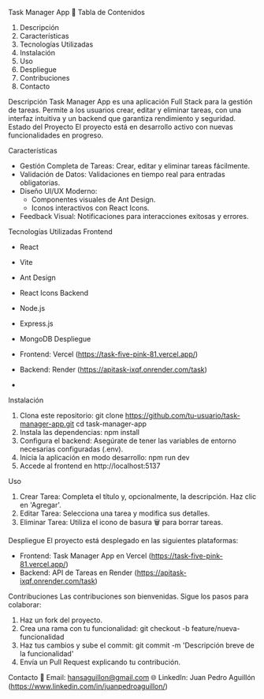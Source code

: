 Task Manager App 📝
Tabla de Contenidos
1. Descripción
2. Características
3. Tecnologías Utilizadas
4. Instalación
5. Uso
6. Despliegue
7. Contribuciones
8. Contacto

    
Descripción
Task Manager App es una aplicación Full Stack para la gestión de tareas. Permite a los usuarios crear, editar y eliminar tareas, con una interfaz intuitiva y un backend que garantiza rendimiento y seguridad.
Estado del Proyecto
El proyecto está en desarrollo activo con nuevas funcionalidades en progreso.


Características
- Gestión Completa de Tareas: Crear, editar y eliminar tareas fácilmente.
- Validación de Datos: Validaciones en tiempo real para entradas obligatorias.
- Diseño UI/UX Moderno:
  - Componentes visuales de Ant Design.
  - Iconos interactivos con React Icons.
- Feedback Visual: Notificaciones para interacciones exitosas y errores.

  
Tecnologías Utilizadas
Frontend
- React
- Vite
- Ant Design
- React Icons
Backend
- Node.js
- Express.js
- MongoDB
Despliegue
- Frontend: Vercel (https://task-five-pink-81.vercel.app/)
- Backend: Render (https://apitask-ixqf.onrender.com/task)

- 
Instalación
1. Clona este repositorio:
   git clone https://github.com/tu-usuario/task-manager-app.git
   cd task-manager-app
2. Instala las dependencias:
   npm install
3. Configura el backend: Asegúrate de tener las variables de entorno necesarias configuradas (.env).
4. Inicia la aplicación en modo desarrollo:
   npm run dev
5. Accede al frontend en http://localhost:5137

   
Uso
1. Crear Tarea: Completa el título y, opcionalmente, la descripción. Haz clic en 'Agregar'.
2. Editar Tarea: Selecciona una tarea y modifica sus detalles.
3. Eliminar Tarea: Utiliza el icono de basura 🗑️ para borrar tareas.

   
Despliegue
El proyecto está desplegado en las siguientes plataformas:
- Frontend: Task Manager App en Vercel (https://task-five-pink-81.vercel.app/)
- Backend: API de Tareas en Render (https://apitask-ixqf.onrender.com/task)


Contribuciones
Las contribuciones son bienvenidas. Sigue los pasos para colaborar:
1. Haz un fork del proyecto.
2. Crea una rama con tu funcionalidad:
   git checkout -b feature/nueva-funcionalidad
3. Haz tus cambios y sube el commit:
   git commit -m 'Descripción breve de la funcionalidad'
4. Envía un Pull Request explicando tu contribución.

   
Contacto
📧 Email: hansaguillon@gmail.com
🌐 LinkedIn: Juan Pedro Aguillón (https://www.linkedin.com/in/juanpedroaguillon/)
